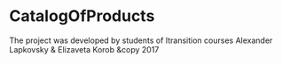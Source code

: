 CatalogOfProducts
=================

The project was developed by students of Itransition courses
Alexander Lapkovsky & Elizaveta Korob &copy 2017
